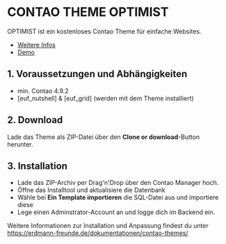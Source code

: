 # CONTAO THEME OPTIMIST
OPTIMIST ist ein kostenloses Contao Theme für einfache Websites. 

- [Weitere Infos](https://erdmann-freunde.de/produkte/contao-themes/optimist/)
- [Demo](http://optimist.erdmann-freunde.de/)

## 1. Voraussetzungen und Abhängigkeiten
- min. Contao 4.9.2
- [euf_nutshell] & [euf_grid] (werden mit dem Theme installiert)

## 2. Download
Lade das Theme als ZIP-Datei über den **Clone or download**-Button herunter.

## 3. Installation
- Lade das ZIP-Archiv per Drag'n'Drop über den Contao Manager hoch.
- Öffne das Installtool und aktualisiere die Datenbank
- Wähle bei **Ein Template importieren** die SQL-Datei aus und importiere diese
- Lege einen Adminstrator-Account an und logge dich im Backend ein.

Weitere Informationen zur Installation und Anpassung findest du unter https://erdmann-freunde.de/dokumentationen/contao-themes/
